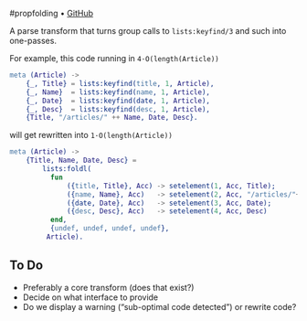 #propfolding • [GitHub](//github.com/fenollp/propfolding)

A parse transform that turns group calls to `lists:keyfind/3` and such into one-passes.

For example, this code running in `4·O(length(Article))`

```erlang
meta (Article) ->
    {_, Title} = lists:keyfind(title, 1, Article),
    {_, Name}  = lists:keyfind(name, 1, Article),
    {_, Date}  = lists:keyfind(date, 1, Article),
    {_, Desc}  = lists:keyfind(desc, 1, Article),
    {Title, "/articles/" ++ Name, Date, Desc}.
```

will get rewritten into `1·O(length(Article))`

```erlang
meta (Article) ->
    {Title, Name, Date, Desc} =
        lists:foldl(
          fun
              ({title, Title}, Acc) -> setelement(1, Acc, Title);
              ({name, Name}, Acc)   -> setelement(2, Acc, "/articles/"++Name);
              ({date, Date}, Acc)   -> setelement(3, Acc, Date);
              ({desc, Desc}, Acc)   -> setelement(4, Acc, Desc)
          end,
          {undef, undef, undef, undef},
         Article).
```

<!-- https://gist.github.com/fenollp/11190937 -->
<!-- ```erlang -->
<!-- get (Doc) -> -->
<!--     {Stars, AreaID, CheckinDate, HotelID, Rooms} = -->
<!--         lists:foldl( -->
<!--           fun -->
<!--               ({<<"stars">>, Stars},             Acc) -> setelement(1, Acc, Stars); -->
<!--               ({<<"areaID">>, AreaID},           Acc) -> setelement(2, Acc, AreaID); -->
<!--               ({<<"checkinDate">>, <<Year:4, $-, Month:2, $-, Day:2>>}, Acc) -> -->
<!--                   setelement(3, Acc, binary_to_integer(<<Year/binary, Month/binary, Day/binary>>)); -->
<!--               ({<<"hotelID">>, HotelID},         Acc) -> setelement(4, Acc, HotelID); -->
<!--               ({<<"rooms">>, Rooms},             Acc) -> setelement(5, Acc, Rooms) -->
<!--           end, -->
<!--           {undef, undef, undef, undef, undef}, -->
<!--           Doc), -->
<!--     %% blablabla -->
<!--     ok. -->
<!-- ``` -->


## To Do

* Preferably a core transform (does that exist?)
* Decide on what interface to provide
* Do we display a warning (“sub-optimal code detected”) or rewrite code?
